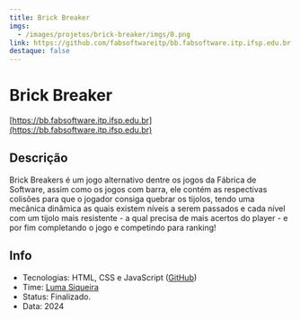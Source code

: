 ```yaml
---
title: Brick Breaker
imgs:
  - /images/projetos/brick-breaker/imgs/0.png
link: https://github.com/fabsoftwareitp/bb.fabsoftware.itp.ifsp.edu.br
destaque: false
---
```

# Brick Breaker

[https://bb.fabsoftware.itp.ifsp.edu.br](https://bb.fabsoftware.itp.ifsp.edu.br)
## Descrição

Brick Breakers é um jogo alternativo dentre os jogos da Fábrica de Software, assim como os jogos com barra, ele contém as respectivas colisões para que o jogador consiga quebrar os tijolos, tendo uma mecânica dinâmica as quais existem níveis a serem passados e cada nível com um tijolo mais resistente - a qual precisa de mais acertos do player - e por fim completando o jogo e competindo para ranking!

## Info

- Tecnologias: HTML, CSS e JavaScript ([GitHub](https://github.com/fabsoftwareitp/bb.fabsoftware.itp.ifsp.edu.br))
- Time: [Luma Siqueira](/membros/luma-siqueira)
- Status: Finalizado.
- Data: 2024

